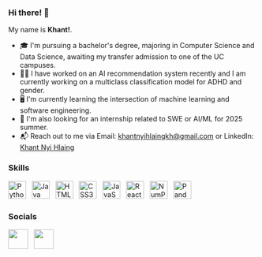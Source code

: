 ### Hi there! 👋

My name is **Khant!**.

- 🎓 I'm pursuing a bachelor's degree, majoring in Computer Science and Data Science, awaiting my transfer admission to one of the UC campuses.
- 👨‍💻 I have worked on an AI recommendation system recently and I am currently working on a multiclass classification model for ADHD and gender.
- 🖥 I'm currently learning the intersection of machine learning and software engineering.
- 💼 I'm also looking for an internship related to SWE or AI/ML for 2025 summer.
- 📬 Reach out to me via Email: [khantnyihlaingkh@gmail.com](khantnyihlaingkh@gmail.com) or LinkedIn: [Khant Nyi Hlaing](https://www.linkedin.com/in/khant-hlaing/)

### Skills
<p align="left">
<a href="https://www.python.org/" target="_blank" rel="noreferrer"><img src="./img/python.svg" width="36" height="36" alt="Python" /></a> &nbsp;
<a href="https://www.java.com/en/" target="_blank" rel="noreferrer"><img src="./img/java.svg" width="36" height="36" alt="Java" /></a> &nbsp;
<a href="https://developer.mozilla.org/en-US/docs/Glossary/HTML5" target="_blank" rel="noreferrer"><img src="./img/html-5.svg" width="36" height="36" alt="HTML5" /></a> &nbsp;
<a href="https://www.w3.org/TR/CSS/#css" target="_blank" rel="noreferrer"><img src="./img/css-3.svg" width="36" height="36" alt="CSS3" /></a> &nbsp;
<a href="https://developer.mozilla.org/en-US/docs/Web/JavaScript" target="_blank" rel="noreferrer"><img src="./img/javascript.svg" width="36" height="36" alt="JavaScript" /></a> &nbsp;
<a href="https://reactjs.org/" target="_blank" rel="noreferrer"><img src="./img/react.svg" width="36" height="36" alt="React" /></a> &nbsp;
<a href="https://numpy.org/" target="_blank" rel="noreferrer"><img src="./img/numpy.svg" width="36" height="36" alt="NumPy" /></a> &nbsp;
<a href="https://pandas.pydata.org/" target="_blank" rel="noreferrer"><img src="./img/pandas.svg" width="36" height="36" alt="Pandas" /></a> &nbsp;
</p>


### Socials

<p align="left"> 
<a href="mailto: khantnyihlaingkh@gmail.com" target="_blank" rel="noreferrer"><img src="./img/gmail.svg" width="40" height="40" /></a> &nbsp;
<a href="https://www.linkedin.com/in/khant-hlaing/" target="_blank" rel="noreferrer"><img src="./img/linkedin.svg" width="40" height="40" padding-top= "100px" /></a> 
</p>
